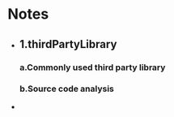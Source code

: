 # Notes
<ul>
<li>
<h2>1.thirdPartyLibrary</h2>
  <h3>a.Commonly used third party library</h3>
  <h3>b.Source code analysis</h3>
<li>
<ul>

